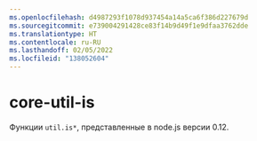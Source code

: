 ```yaml
---
ms.openlocfilehash: d4987293f1078d937454a14a5ca6f386d227679d
ms.sourcegitcommit: e739004291428ce83f14b9d49f1e9dfaa3762dde
ms.translationtype: HT
ms.contentlocale: ru-RU
ms.lasthandoff: 02/05/2022
ms.locfileid: "138052604"
---
```

# <a name="core-util-is"></a>core-util-is

Функции `util.is*`, представленные в node.js версии 0.12.
